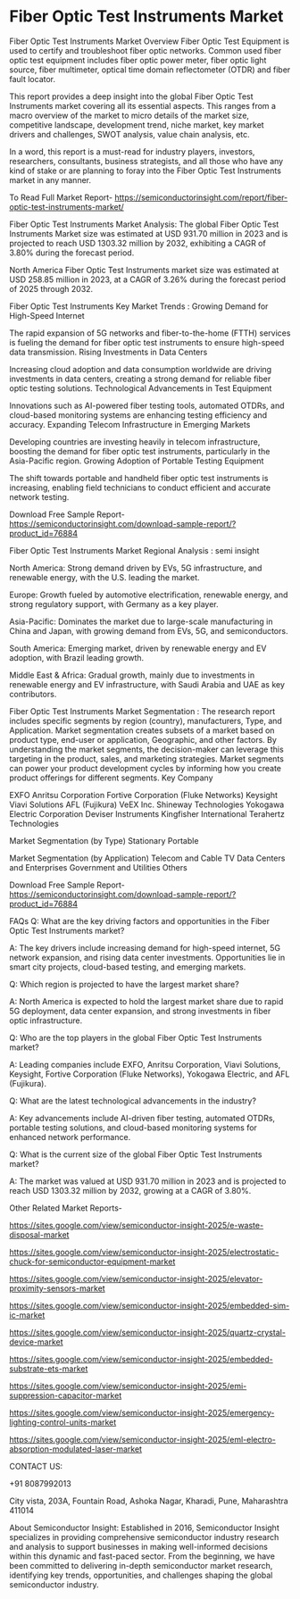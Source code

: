 <h1>Fiber Optic Test Instruments Market</h1>
Fiber Optic Test Instruments Market Overview
Fiber Optic Test Equipment is used to certify and troubleshoot fiber optic networks. Common used fiber optic test equipment includes fiber optic power meter, fiber optic light source, fiber multimeter, optical time domain reflectometer (OTDR) and fiber fault locator.

This report provides a deep insight into the global Fiber Optic Test Instruments market covering all its essential aspects. This ranges from a macro overview of the market to micro details of the market size, competitive landscape, development trend, niche market, key market drivers and challenges, SWOT analysis, value chain analysis, etc.

In a word, this report is a must-read for industry players, investors, researchers, consultants, business strategists, and all those who have any kind of stake or are planning to foray into the Fiber Optic Test Instruments market in any manner.

To Read Full Market Report-
https://semiconductorinsight.com/report/fiber-optic-test-instruments-market/

Fiber Optic Test Instruments Market Analysis:
The global Fiber Optic Test Instruments Market size was estimated at USD 931.70 million in 2023 and is projected to reach USD 1303.32 million by 2032, exhibiting a CAGR of 3.80% during the forecast period.

North America Fiber Optic Test Instruments market size was estimated at USD 258.85 million in 2023, at a CAGR of 3.26% during the forecast period of 2025 through 2032.

Fiber Optic Test Instruments Key Market Trends :
Growing Demand for High-Speed Internet

The rapid expansion of 5G networks and fiber-to-the-home (FTTH) services is fueling the demand for fiber optic test instruments to ensure high-speed data transmission.
Rising Investments in Data Centers

Increasing cloud adoption and data consumption worldwide are driving investments in data centers, creating a strong demand for reliable fiber optic testing solutions.
Technological Advancements in Test Equipment

Innovations such as AI-powered fiber testing tools, automated OTDRs, and cloud-based monitoring systems are enhancing testing efficiency and accuracy.
Expanding Telecom Infrastructure in Emerging Markets

Developing countries are investing heavily in telecom infrastructure, boosting the demand for fiber optic test instruments, particularly in the Asia-Pacific region.
Growing Adoption of Portable Testing Equipment

The shift towards portable and handheld fiber optic test instruments is increasing, enabling field technicians to conduct efficient and accurate network testing.

Download Free Sample Report-
https://semiconductorinsight.com/download-sample-report/?product_id=76884

Fiber Optic Test Instruments Market Regional Analysis :
semi insight

North America:
Strong demand driven by EVs, 5G infrastructure, and renewable energy, with the U.S. leading the market.

Europe:
Growth fueled by automotive electrification, renewable energy, and strong regulatory support, with Germany as a key player.

Asia-Pacific:
Dominates the market due to large-scale manufacturing in China and Japan, with growing demand from EVs, 5G, and semiconductors.

South America:
Emerging market, driven by renewable energy and EV adoption, with Brazil leading growth.

Middle East & Africa:
Gradual growth, mainly due to investments in renewable energy and EV infrastructure, with Saudi Arabia and UAE as key contributors.

Fiber Optic Test Instruments Market Segmentation :
The research report includes specific segments by region (country), manufacturers, Type, and Application. Market segmentation creates subsets of a market based on product type, end-user or application, Geographic, and other factors. By understanding the market segments, the decision-maker can leverage this targeting in the product, sales, and marketing strategies. Market segments can power your product development cycles by informing how you create product offerings for different segments.
Key Company

EXFO
Anritsu Corporation
Fortive Corporation (Fluke Networks)
Keysight
Viavi Solutions
AFL (Fujikura)
VeEX Inc.
Shineway Technologies
Yokogawa Electric Corporation
Deviser Instruments
Kingfisher International
Terahertz Technologies

Market Segmentation (by Type)
Stationary
Portable

Market Segmentation (by Application)
Telecom and Cable TV
Data Centers and Enterprises
Government and Utilities
Others

Download Free Sample Report-
https://semiconductorinsight.com/download-sample-report/?product_id=76884

FAQs
Q: What are the key driving factors and opportunities in the Fiber Optic Test Instruments market?

A: The key drivers include increasing demand for high-speed internet, 5G network expansion, and rising data center investments. Opportunities lie in smart city projects, cloud-based testing, and emerging markets.

Q: Which region is projected to have the largest market share?

A: North America is expected to hold the largest market share due to rapid 5G deployment, data center expansion, and strong investments in fiber optic infrastructure.

Q: Who are the top players in the global Fiber Optic Test Instruments market?

A: Leading companies include EXFO, Anritsu Corporation, Viavi Solutions, Keysight, Fortive Corporation (Fluke Networks), Yokogawa Electric, and AFL (Fujikura).

Q: What are the latest technological advancements in the industry?

A: Key advancements include AI-driven fiber testing, automated OTDRs, portable testing solutions, and cloud-based monitoring systems for enhanced network performance.

Q: What is the current size of the global Fiber Optic Test Instruments market?

A: The market was valued at USD 931.70 million in 2023 and is projected to reach USD 1303.32 million by 2032, growing at a CAGR of 3.80%.

Other Related Market Reports-

https://sites.google.com/view/semiconductor-insight-2025/e-waste-disposal-market

https://sites.google.com/view/semiconductor-insight-2025/electrostatic-chuck-for-semiconductor-equipment-market

https://sites.google.com/view/semiconductor-insight-2025/elevator-proximity-sensors-market

https://sites.google.com/view/semiconductor-insight-2025/embedded-sim-ic-market

https://sites.google.com/view/semiconductor-insight-2025/quartz-crystal-device-market

https://sites.google.com/view/semiconductor-insight-2025/embedded-substrate-ets-market

https://sites.google.com/view/semiconductor-insight-2025/emi-suppression-capacitor-market

https://sites.google.com/view/semiconductor-insight-2025/emergency-lighting-control-units-market

https://sites.google.com/view/semiconductor-insight-2025/eml-electro-absorption-modulated-laser-market

CONTACT US:

+91 8087992013

City vista, 203A, Fountain Road, Ashoka Nagar, Kharadi, Pune, Maharashtra 411014

About Semiconductor Insight:
Established in 2016, Semiconductor Insight specializes in providing comprehensive semiconductor industry research and analysis to support businesses in making well-informed decisions within this dynamic and fast-paced sector. From the beginning, we have been committed to delivering in-depth semiconductor market research, identifying key trends, opportunities, and challenges shaping the global semiconductor industry.

